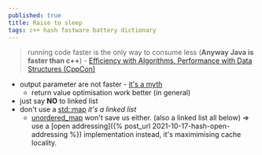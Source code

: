 ```yaml
---
published: true
title: Raise to sleep
tags: c++ hash fastware battery dictionary
---
```

> running code faster is the only way to consume less (__Anyway Java is faster than c++__) - [Efficiency with Algorithms, Performance with Data Structures (CppCon)](https://www.youtube.com/watch?v=fHNmRkzxHWs)

- output parameter are not faster - [it's a myth](https://youtu.be/fHNmRkzxHWs?t=1928)
	- return value optimisation work better (in general)
- just say **NO** to linked list
- don't use a [std::map](https://youtu.be/fHNmRkzxHWs?t=2696) _it's a linked list_
	- [unordered_map](https://youtu.be/fHNmRkzxHWs?t=2798) won't save us either. (also a linked list all below) => use a [open addressing]({% post_url 2021-10-17-hash-open-addressing %}) implementation instead, it's maximimising cache locality.
